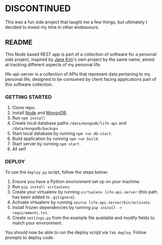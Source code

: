 # DISCONTINUED
This was a fun side project that taught me a few things, but ultimately I decided to invest my time in other endeavours.

## README ##

This Node based REST app is part of a collection of software for a personal side project, inspired by [Jane Kim](http://janekim.me/)'s own project by the same name, aimed at tracking different aspects of my personal life.

life-api-server is a collection of APIs that represent data pertaning to my personal life, designed to be consumed by client facing applications part of this software collection.

### GETTING STARTED ###

1. Clone repo.
2. Install [Node](https://nodejs.org/en/) and [MongoDB](https://www.mongodb.com/).
3. Run `npm install`
4. Create local database paths `/data/mongodb/life-api` and `/data/mongodb/backups`
5. Start local database by running `npm run db-start`.
6. Build application by running `npm run build`.
7. Start server by running `npm start`.
8. All set!

### DEPLOY ###
To use the `deploy.py` script, follow the steps below:

1. Ensure you have a Python environment set up on your machine.
2. Run `pip install virtualenv`.
3. Create your virtualenv by running `virtualenv life-api-server` (this path has been added to `.gitignore`).
4. Activate virtualenv by running `source life-api-server/bin/activate`.
5. Install frozen dependencies by running `pip install -r requirements.txt`.
6. Create `settings.py` from the example file available and modify fields to match your environment.

You should now be able to run the deploy script via `fab deploy`. Follow prompts to deploy code.
